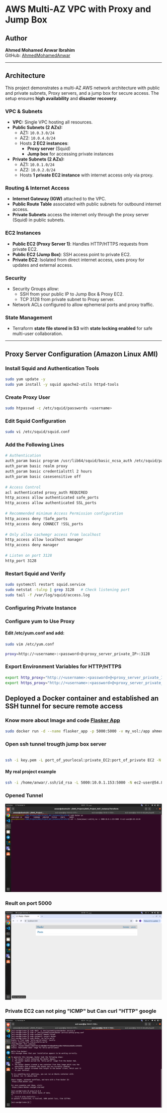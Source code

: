 # AWS Multi-AZ VPC with Proxy and Jump Box

## Author
**Ahmed Mohamed Anwar Ibrahim**  
GitHub: [AhmedMohamedAnwar](https://github.com/AhmedMohamedAnwar)  

---

## Architecture

This project demonstrates a multi-AZ AWS network architecture with public and private subnets, Proxy servers, and a jump box for secure access. The setup ensures **high availability** and **disaster recovery**.

### VPC & Subnets
- **VPC:** Single VPC hosting all resources.  
- **Public Subnets (2 AZs):**
  - AZ1: `10.0.3.0/24`  
  - AZ2: `10.0.4.0/24`  
  - Hosts **2 EC2 instances**:  
    - **Proxy server** (Squid)  
    - **Jump box** for accessing private instances
- **Private Subnets (2 AZs):**
  - AZ1: `10.0.1.0/24`  
  - AZ2: `10.0.2.0/24`  
  - Hosts **1 private EC2 instance** with internet access only via proxy.

### Routing & Internet Access
- **Internet Gateway (IGW)** attached to the VPC.  
- **Public Route Table** associated with public subnets for outbound internet access.  
- **Private Subnets** access the internet only through the proxy server (Squid) in public subnets.

### EC2 Instances
- **Public EC2 (Proxy Server 1)**: Handles HTTP/HTTPS requests from private EC2.  
- **Public EC2 (Jump Box)**: SSH access point to private EC2.  
- **Private EC2**: Isolated from direct internet access, uses proxy for updates and external access.

### Security
- Security Groups allow:
  - SSH from your public IP to Jump Box & Proxy EC2.
  - TCP 3128 from private subnet to Proxy server.
- Network ACLs configured to allow ephemeral ports and proxy traffic.

### State Management
- Terraform **state file stored in S3** with **state locking enabled** for safe multi-user collaboration.

---

## Proxy Server Configuration (Amazon Linux AMI)

### Install Squid and Authentication Tools
```bash
sudo yum update -y
sudo yum install -y squid apache2-utils httpd-tools
```
### Create Proxy User
```bash
sudo htpasswd -c /etc/squid/passwords <username>
```
### Edit Squid Configuration
```bash
sudo vi /etc/squid/squid.conf
```
### Add the Following Lines


```bash
# Authentication
auth_param basic program /usr/lib64/squid/basic_ncsa_auth /etc/squid/passwords
auth_param basic realm proxy
auth_param basic credentialsttl 2 hours
auth_param basic casesensitive off

# Access Control
acl authenticated proxy_auth REQUIRED
http_access allow authenticated safe_ports
http_access allow authenticated SSL_ports

# Recommended minimum Access Permission configuration
http_access deny !Safe_ports
http_access deny CONNECT !SSL_ports

# Only allow cachemgr access from localhost
http_access allow localhost manager
http_access deny manager

# Listen on port 3128
http_port 3128
```
### Restart Squid and Verify
```bash
sudo systemctl restart squid.service
sudo netstat -tulnp | grep 3128   # Check listening port
sudo tail -f /var/log/squid/access.log
```
### Configuring Private Instance 
### Configure yum to Use Proxy
#### Edit /etc/yum.conf and add:
```bash
sudo vim /etc/yum.conf
```
```bash
proxy=http://<username>:<password>@<proxy_server_private_IP>:3128

```
### Export Environment Variables for HTTP/HTTPS
```bash
export http_proxy="http://<username>:<password>@<proxy_server_private_IP>:3128"
export https_proxy="http://<username>:<password>@<proxy_server_private_IP>:3128"

```

## Deployed a Docker container and established an SSH tunnel for secure remote access
### Know more about Image and code [Flasker App](https://github.com/AhmedMohamedAnwar/flask-docker-app)
```bash
sudo docker run -d --name flasker_app -p 5000:5000 -v my_vol:/app ahmedmanwar/flasker-app-2:v1.0

``` 

### Open ssh tunnel trougth jump box server
```bash

ssh -i key.pem -L port_of_yourlocal:private_EC2:port_of_private EC2 -N ec2-user@jump_box_ip
```
#### My real project example
```bash
ssh -i /home/anwar/.ssh/id_rsa -L 5000:10.0.1.153:5000 -N ec2-user@54.85.18.84
```
### Opened Tunnel
![Tunnel](./Images/docker.png)
### Reult on port 5000
![Tunnel](./Images/result.png)
### Private EC2 can not ping "ICMP" but Can curl "HTTP" google 
![Tunnel](./Images/private%20EC2.png)


